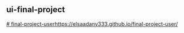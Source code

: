 ## ui-final-project
[# final-project-user](https://elsaadany333.github.io/final-project-user/)https://elsaadany333.github.io/final-project-user/
